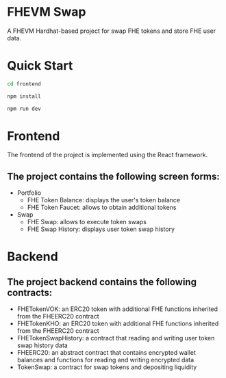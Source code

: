 # FHEVM Swap

A FHEVM Hardhat-based project for swap FHE tokens and store FHE user data.

# Quick Start

```sh
cd frontend

npm install

npm run dev
```

# Frontend

The frontend of the project is implemented using the React framework.

## The project contains the following screen forms:

- Portfolio
  - FHE Token Balance: displays the user's token balance
  - FHE Token Faucet: allows to obtain additional tokens
- Swap
  - FHE Swap: allows to execute token swaps
  - FHE Swap History: displays user token swap history

# Backend

## The project backend contains the following contracts:

- FHETokenVOK: an ERC20 token with additional FHE functions inherited from the FHEERC20 contract
- FHETokenKHO: an ERC20 token with additional FHE functions inherited from the FHEERC20 contract
- FHETokenSwapHistory: a contract that reading and writing user token swap history data
- FHEERC20: an abstract contract that contains encrypted wallet balances and functions for reading and writing encrypted data
- TokenSwap: a contract for swap tokens and depositing liquidity
